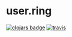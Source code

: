 # user.ring


[![clojars badge](https://img.shields.io/clojars/v/user.ring.svg?style=flat-square)](https://clojars.org/user.ring)
[![travis](https://img.shields.io/travis/ajchemist/user.ring/master.svg?style=flat-square)](https://travis-ci.com/ajchemist/user.ring)


<!-- footer -->
